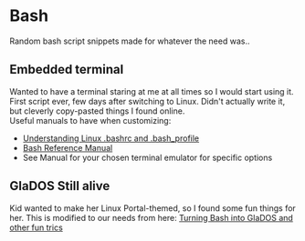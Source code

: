 # Bash
Random bash script snippets made for whatever the need was..

## Embedded terminal
Wanted to have a terminal staring at me at all times so I would start using it. First script ever, few days after switching to Linux. Didn't actually write it, but cleverly copy-pasted things I found online.  
Useful manuals to have when customizing:  
* [Understanding Linux .bashrc and .bash_profile](https://www.linuxfordevices.com/tutorials/linux/bashrc-and-bash-profile)
* [Bash Reference Manual](https://www.gnu.org/software/bash/manual/html_node/index.html#SEC_Contents) 
* See Manual for your chosen terminal emulator for specific options

## GlaDOS Still alive
Kid wanted to make her Linux Portal-themed, so I found some fun things for her. This is modified to our needs from here: [Turning Bash into GlaDOS and other fun trics](https://bbs.archlinux.org/viewtopic.php?id=92151)  
